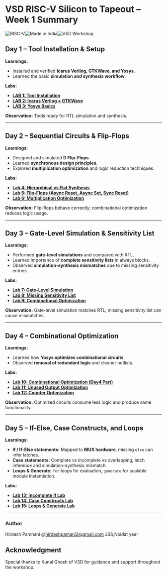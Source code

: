 

# VSD RISC-V Silicon to Tapeout – Week 1 Summary

![RISC-V](https://img.shields.io/badge/RISC--V-VSD-orange)![Made in India](https://img.shields.io/badge/Made%20in-India-green)![VSD Workshop](https://img.shields.io/badge/VSD-Workshop-blue)


## Day 1 – Tool Installation & Setup

**Learnings:**

* Installed and verified **Icarus Verilog, GTKWave, and Yosys**.
* Learned the basic **simulation and synthesis workflow**.

**Labs:**

* [**LAB 1: Tool Installation**](./Day1/LAB%201%20Tool%20installation.md)
* [**LAB 2: Icarus Verilog + GTKWave**](./Day1/LAB%202%20iverilog_gtkwave.md)
* [**LAB 3: Yosys Basics**](./Day1/LAB%203%20Yosys.md)

**Observation:** Tools ready for RTL simulation and synthesis.

---

## Day 2 – Sequential Circuits & Flip-Flops

**Learnings:**

* Designed and simulated **D Flip-Flops**.
* Learned **synchronous design principles**.
* Explored **multiplication optimization** and logic reduction techniques.

**Labs:**

* [**Lab 4: Hierarchical vs Flat Synthesis**](./Day2/Hierarchical_vs_Flat_Synthesis.md)
* [**Lab 5: Flip-Flops (Async Reset, Async Set, Sync Reset)**](./Day2/D_Flip%20Flop%20Lab.md)
* [**Lab 6: Multiplication Optimization**](./Day2/Multiplication%20Optimization%20Lab.md)

**Observation:** Flip-flops behave correctly; combinational optimization reduces logic usage.

---

## Day 3 – Gate-Level Simulation & Sensitivity List

**Learnings:**

* Performed **gate-level simulations** and compared with RTL.
* Learned importance of **complete sensitivity lists** in always blocks.
* Observed **simulation-synthesis mismatches** due to missing sensitivity entries.

**Labs:**

* [**Lab 7: Gate-Level Simulation**](./Day3/LAB%207%20GLS.md)
* [**Lab 8: Missing Sensitivity List**](./Day3/LAB%208%20Missing%20Sensitivity%20List.md)
* [**Lab 9: Combinational Optimization**](./Day3/LAB%209%20Combinational%20Optimization.md)

**Observation:** Gate-level simulation matches RTL; missing sensitivity list can cause mismatches.

---

## Day 4 – Combinational Optimization

**Learnings:**

* Learned how **Yosys optimizes combinational circuits**.
* Observed **removal of redundant logic** and cleaner netlists.

**Labs:**

* [**Lab 10: Combinational Optimization (Day4 Part)**](./Day4/LAB%2010%20Combinational%20Optimization.md)
* [**Lab 11: Unused Output Optimization**](./Day4/LAB%2011%20Unused%20Output%20Optimization.md)
* [**Lab 12: Counter Optimization**](./Day4/LAB%2012%20Counter%20Optimization.md)

**Observation:** Optimized circuits consume less logic and produce same functionality.

---

## Day 5 – If-Else, Case Constructs, and Loops

**Learnings:**

* **If / If-Else statements:** Mapped to **MUX hardware**, missing `else` can infer latches.
* **Case statements:** Complete vs incomplete vs overlapping; latch inference and simulation-synthesis mismatch.
* **Loops & Generate:** `for` loops for evaluation, `generate` for scalable module instantiation.

**Labs:**

* [**Lab 13: Incomplete If Lab**](./Day5/LAB%2013%20Incomplete%20If.md)
* [**Lab 14: Case Constructs Lab**](./Day5/LAB%2014%20Case%20Constructs.md)
* [**Lab 15: Loops & Generate Lab**](./Day5/LAB%2015%20Loops%20and%20Generate.md)

---

### Author

Hirdesh Pamnani
@hirdeshpamani2@gmail.com
JSS,Noidat year

## Acknowledgment

Special thanks to Kunal Ghosh of VSD for guidance and support throughout the workshop.
